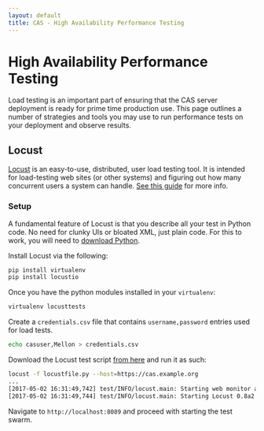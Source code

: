 ```yaml
---
layout: default
title: CAS - High Availability Performance Testing
---
```


# High Availability Performance Testing

Load testing is an important part of ensuring that the CAS server deployment is ready for prime time production use. This page outlines a number of strategies and tools you may use to run performance tests on your deployment and observe results.

## Locust

[Locust](http://locust.io/) is an easy-to-use, distributed, user load testing tool. It is intended for load-testing web sites (or other systems) and figuring out how many concurrent users a system can handle. [See this guide](http://docs.locust.io/en/latest/what-is-locust.html) for more info.

### Setup

A fundamental feature of Locust is that you describe all your test in Python code. No need for clunky UIs or bloated XML, just plain code. For this to work, you will need to [download Python](https://www.python.org/downloads/).

Install Locust via the following:

```python
pip install virtualenv
pip install locustio
```

Once you have the python modules installed in your `virtualenv`:

```bash
virtualenv locusttests
```

Create a `credentials.csv` file that contains `username,password` entries used for load tests.

```bash
echo casuser,Mellon > credentials.csv
```

Download the Locust test script [from here](https://github.com/apereo/cas/blob/master/etc/loadtests/locustfile.py) and run it as such:

```bash
locust -f locustfile.py --host=https://cas.example.org
...
[2017-05-02 16:31:49,742] test/INFO/locust.main: Starting web monitor at *:8089
[2017-05-02 16:31:49,744] test/INFO/locust.main: Starting Locust 0.8a2
```

Navigate to `http://localhost:8089` and proceed with starting the test swarm.